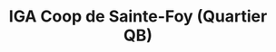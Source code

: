 ---
title: "IGA Coop de Sainte-Foy (Quartier QB)"
url: /quebec/iga-coop-de-sainte-foy-quartier-qb/
shop: supermarket
---